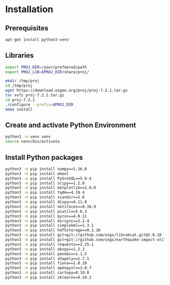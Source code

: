 Installation
=================


Prerequisites
---------------

```sh
apt-get install python3-venv
```

Libraries
----------

```sh
export PROJ_DIR=/your/prefeered/path
export PROJ_LIB=$PROJ_DIR/share/proj/

mkdir /tmp/proj
cd /tmp/proj
wget https://download.osgeo.org/proj/proj-7.2.1.tar.gz
tar xvfz proj-7.2.1.tar.gz
cd proj-7.2.1
./configure --prefix=$PROJ_DIR
make install
```

Create and activate Python Environment
--------------------------------------------

```sh
python3 -m venv venv 
source venv/bin/activate
```

Install Python packages
---------------------------

```sh
python3 -m pip install numpy==1.16.0
python3 -m pip install wheel
python3 -m pip install PyGreSQL==5.0.4
python3 -m pip install scipy==1.2.0 
python3 -m pip install matplotlib==2.0.0 
python3 -m pip install tqdm==4.19.4
python3 -m pip install scandir==1.6
python3 -m pip install dispy==4.11.0
python3 -m pip install netifaces==0.10.9
python3 -m pip install psutil==5.6.3
python3 -m pip install pycos==4.8.11
python3 -m pip install dirsync==2.2.4
python3 -m pip install simplekml==1.3.1
python3 -m pip install hdf5storage==0.1.18
python3 -m pip install git+git://github.com/usgs/libcomcat.git@2.0.10
python3 -m pip install git+git://github.com/usgs/earthquake-impact-utils@0.8.27
python3 -m pip install requests==2.25.1
python3 -m pip install obspy==1.2.2
python3 -m pip install pandas==1.1.5
python3 -m pip install shapely==1.7.1
python3 -m pip install fiona==1.8.19
python3 -m pip install openpyxl==3.0.7
python3 -m pip install cartopy=0.19.0 
python3 -m pip install sklearn==0.24.2
```



